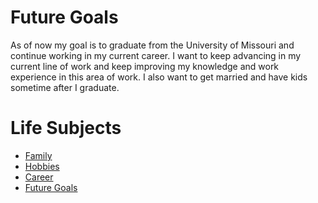 <!DOCTYPE html>
<html>
<head>
<link rel="stylesheet" href="mystyle.css">
</head>
<body>
<h1><b>Future Goals</b></h1>
<p>As of now my goal is to graduate from the University of Missouri and continue working in my current career. I want to keep advancing in my current line of work and keep improving my knowledge and work experience in this area of work. I also want to get married and have kids sometime after I graduate.</p>
 
<!DOCTYPE html>
<html>
<body>

<h1>Life Subjects</h1>
  
<ul>
  <li><a href="Family.html">Family</a></li>
  <li><a href="Hobbies.html">Hobbies</a></li>
  <li><a href="Career.html">Career</a></li>
  <li><a href="FutureGoals.html">Future Goals</a></li>
</ul>
</body>
</html>

</body>
</html>

